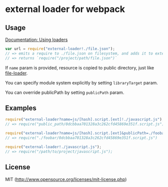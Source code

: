 # external loader for webpack

## Usage

[Documentation: Using loaders](http://webpack.github.io/docs/using-loaders.html)

``` javascript
var url = require("external-loader!./file.json");
// => emits a require to ./file.json on filesystem, and adds it to external resources
// => returns `require("/project/path/file.json")`
```

If `name` param is provided, resource is copied to public directory, just like [file-loader](https://github.com/webpack/file-loader).

You can specify module system explicitly by setting `libraryTarget` param.

You can override publicPath by setting `publicPath` param.

## Examples

``` javascript
require("external-loader?name=js/[hash].script.[ext]!./javascript.js");
// => require("public_path/0dcbbaa701328a3c262cfd45869e351f.script.js")

require("external-loader?name=js/[hash].script.[ext]&publicPath=./foobar!./javascript.js");
// => require("./foobar/0dcbbaa701328a3c262cfd45869e351f.script.js")

require("external-loader!./javascript.js");
// => require("/path/to/project/javascript.js");
```

## License

MIT (http://www.opensource.org/licenses/mit-license.php)
